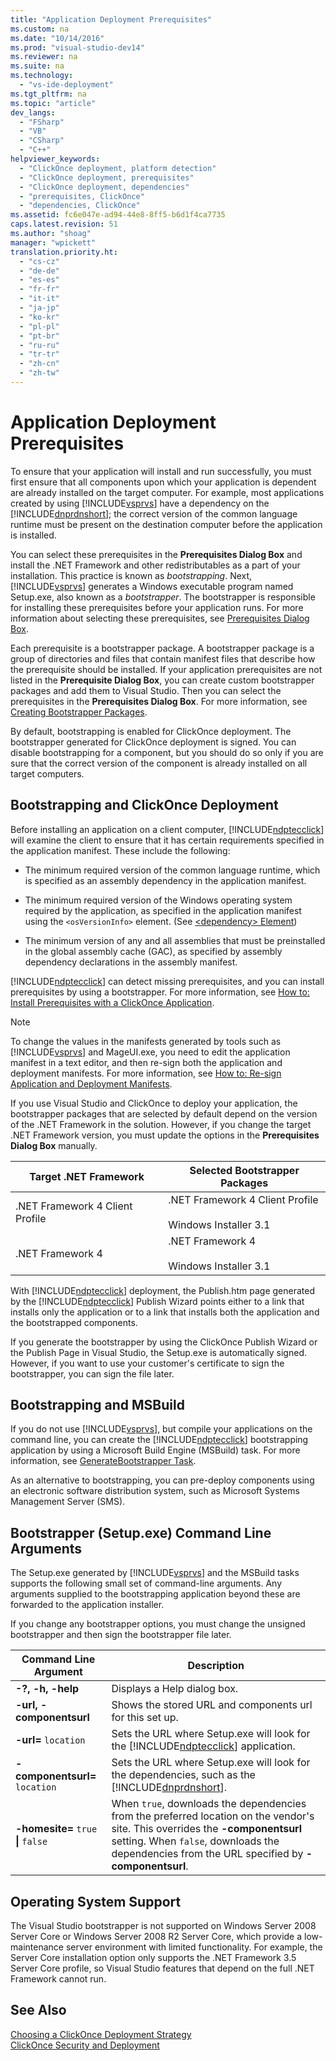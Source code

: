 ```yaml
---
title: "Application Deployment Prerequisites"
ms.custom: na
ms.date: "10/14/2016"
ms.prod: "visual-studio-dev14"
ms.reviewer: na
ms.suite: na
ms.technology: 
  - "vs-ide-deployment"
ms.tgt_pltfrm: na
ms.topic: "article"
dev_langs: 
  - "FSharp"
  - "VB"
  - "CSharp"
  - "C++"
helpviewer_keywords: 
  - "ClickOnce deployment, platform detection"
  - "ClickOnce deployment, prerequisites"
  - "ClickOnce deployment, dependencies"
  - "prerequisites, ClickOnce"
  - "dependencies, ClickOnce"
ms.assetid: fc6e047e-ad94-44e8-8ff5-b6d1f4ca7735
caps.latest.revision: 51
ms.author: "shoag"
manager: "wpickett"
translation.priority.ht: 
  - "cs-cz"
  - "de-de"
  - "es-es"
  - "fr-fr"
  - "it-it"
  - "ja-jp"
  - "ko-kr"
  - "pl-pl"
  - "pt-br"
  - "ru-ru"
  - "tr-tr"
  - "zh-cn"
  - "zh-tw"
---
```

# Application Deployment Prerequisites
To ensure that your application will install and run successfully, you must first ensure that all components upon which your application is dependent are already installed on the target computer. For example, most applications created by using [!INCLUDE[vsprvs](../codequality/includes/vsprvs_md.md)] have a dependency on the [!INCLUDE[dnprdnshort](../codequality/includes/dnprdnshort_md.md)]; the correct version of the common language runtime must be present on the destination computer before the application is installed.  
  
 You can select these prerequisites in the **Prerequisites Dialog Box** and install the .NET Framework and other redistributables as a part of your installation. This practice is known as *bootstrapping*. Next, [!INCLUDE[vsprvs](../codequality/includes/vsprvs_md.md)] generates a Windows executable program named Setup.exe, also known as a *bootstrapper*. The bootstrapper is responsible for installing these prerequisites before your application runs. For more information about selecting these prerequisites, see [Prerequisites Dialog Box](../reference/prerequisites-dialog-box.md).  
  
 Each prerequisite is a bootstrapper package. A bootstrapper package is a group of directories and files that contain manifest files that describe how the prerequisite should be installed. If your application prerequisites are not listed in the **Prerequisite Dialog Box**, you can create custom bootstrapper packages and add them to Visual Studio. Then you can select the prerequisites in the **Prerequisites Dialog Box**. For more information, see [Creating Bootstrapper Packages](../deployment/creating-bootstrapper-packages.md).  
  
 By default, bootstrapping is enabled for ClickOnce deployment. The bootstrapper generated for ClickOnce deployment is signed. You can disable bootstrapping for a component, but you should do so only if you are sure that the correct version of the component is already installed on all target computers.  
  
## Bootstrapping and ClickOnce Deployment  
 Before installing an application on a client computer, [!INCLUDE[ndptecclick](../deployment/includes/ndptecclick_md.md)] will examine the client to ensure that it has certain requirements specified in the application manifest. These include the following:  
  
-   The minimum required version of the common language runtime, which is specified as an assembly dependency in the application manifest.  
  
-   The minimum required version of the Windows operating system required by the application, as specified in the application manifest using the `<osVersionInfo>` element. (See [\<dependency> Element](../deployment/-dependency--element--clickonce-application-.md))  
  
-   The minimum version of any and all assemblies that must be preinstalled in the global assembly cache (GAC), as specified by assembly dependency declarations in the assembly manifest.  
  
 [!INCLUDE[ndptecclick](../deployment/includes/ndptecclick_md.md)] can detect missing prerequisites, and you can install prerequisites by using a bootstrapper. For more information, see [How to: Install Prerequisites with a ClickOnce Application](../deployment/how-to--install-prerequisites-with-a-clickonce-application.md).  
  
> [!NOTE]
>  To change the values in the manifests generated by tools such as [!INCLUDE[vsprvs](../codequality/includes/vsprvs_md.md)] and MageUI.exe, you need to edit the application manifest in a text editor, and then re-sign both the application and deployment manifests. For more information, see [How to: Re-sign Application and Deployment Manifests](../deployment/how-to--re-sign-application-and-deployment-manifests.md).  
  
 If you use Visual Studio and ClickOnce to deploy your application, the bootstrapper packages that are selected by default depend on the version of the .NET Framework in the solution. However, if you change the target .NET Framework version, you must update the options in the **Prerequisites Dialog Box** manually.  
  
|Target .NET Framework|Selected Bootstrapper Packages|  
|---------------------------|------------------------------------|  
|.NET Framework 4 Client Profile|.NET Framework 4 Client Profile<br /><br /> Windows Installer 3.1|  
|.NET Framework 4|.NET Framework 4<br /><br /> Windows Installer 3.1|  
  
 With [!INCLUDE[ndptecclick](../deployment/includes/ndptecclick_md.md)] deployment, the Publish.htm page generated by the [!INCLUDE[ndptecclick](../deployment/includes/ndptecclick_md.md)] Publish Wizard points either to a link that installs only the application or to a link that installs both the application and the bootstrapped components.  
  
 If you generate the bootstrapper by using the ClickOnce Publish Wizard or the Publish Page in Visual Studio, the Setup.exe is automatically signed. However, if you want to use your customer's certificate to sign the bootstrapper, you can sign the file later.  
  
## Bootstrapping and MSBuild  
 If you do not use [!INCLUDE[vsprvs](../codequality/includes/vsprvs_md.md)], but compile your applications on the command line, you can create the [!INCLUDE[ndptecclick](../deployment/includes/ndptecclick_md.md)] bootstrapping application by using a Microsoft Build Engine (MSBuild) task. For more information, see [GenerateBootstrapper Task](../reference/generatebootstrapper-task.md).  
  
 As an alternative to bootstrapping, you can pre-deploy components using an electronic software distribution system, such as Microsoft Systems Management Server (SMS).  
  
## Bootstrapper (Setup.exe) Command Line Arguments  
 The Setup.exe generated by [!INCLUDE[vsprvs](../codequality/includes/vsprvs_md.md)] and the MSBuild tasks supports the following small set of command-line arguments. Any arguments supplied to the bootstrapping application beyond these are forwarded to the application installer.  
  
 If you change any bootstrapper options, you must change the unsigned bootstrapper and then sign the bootstrapper file later.  
  
|Command Line Argument|Description|  
|---------------------------|-----------------|  
|**-?, -h, -help**|Displays a Help dialog box.|  
|**-url, -componentsurl**|Shows the stored URL and components url for this set up.|  
|**-url=** `location`|Sets the URL where Setup.exe will look for the [!INCLUDE[ndptecclick](../deployment/includes/ndptecclick_md.md)] application.|  
|**-componentsurl=** `location`|Sets the URL where Setup.exe will look for the dependencies, such as the [!INCLUDE[dnprdnshort](../codequality/includes/dnprdnshort_md.md)].|  
|**-homesite=** `true` **&#124;** `false`|When `true`, downloads the dependencies from the preferred location on the vendor's site. This overrides the **-componentsurl** setting. When `false`, downloads the dependencies from the URL specified by **-componentsurl**.|  
  
## Operating System Support  
 The Visual Studio bootstrapper is not supported on Windows Server 2008 Server Core or Windows Server 2008 R2 Server Core, which provide a low-maintenance server environment with limited functionality. For example, the Server Core installation option only supports the .NET Framework 3.5 Server Core profile, so Visual Studio features that depend on the full .NET Framework cannot run.  
  
## See Also  
 [Choosing a ClickOnce Deployment Strategy](../deployment/choosing-a-clickonce-deployment-strategy.md)   
 [ClickOnce Security and Deployment](../deployment/clickonce-security-and-deployment.md)